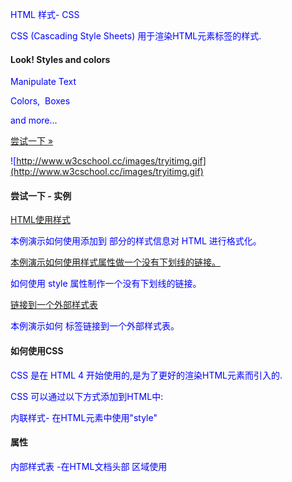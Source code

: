  HTML 样式- CSS
 
CSS (Cascading Style Sheets) 用于渲染HTML元素标签的样式.

  

 

  
#### Look! Styles and colors

 Manipulate Text

 Colors,  Boxes


 and more...

 

 

 



[尝试一下 »](http://www.w3cschool.cc/try/try.php?filename=tryhtml_styles)

 
 ![http://www.w3cschool.cc/images/tryitimg.gif](http://www.w3cschool.cc/images/tryitimg.gif)
#### 尝试一下 - 实例

 

 [HTML使用样式](http://www.w3cschool.cc/try/try.php?filename=tryhtml_style)

 本例演示如何使用添加到 <head> 部分的样式信息对 HTML 进行格式化。

 [本例演示如何使用样式属性做一个没有下划线的链接。](http://www.w3cschool.cc/try/try.php?filename=tryhtml_linknoline)

 如何使用 style 属性制作一个没有下划线的链接。

 [链接到一个外部样式表](http://www.w3cschool.cc/try/try.php?filename=tryhtml_link)

 本例演示如何  标签链接到一个外部样式表。

 

#### 如何使用CSS

 CSS 是在 HTML 4 开始使用的,是为了更好的渲染HTML元素而引入的.

 CSS 可以通过以下方式添加到HTML中:

 
内联样式- 在HTML元素中使用"style"

####  属性

 
 内部样式表 -在HTML文档头部 <head> 区域使用<style>

####  元素

 来包含CSS
 外部引用 - 使用外部 CSS

####  文件



 
最好的方式是通过外部引用CSS文件.

 在本站的HTML教程中我们使用了内联CSS样式来介绍实例，这是为了简化的例子，也使得你能更容易在线编辑代码并在线运行实例。 

 你可以通过本站的CSS教程 [CSS 教程](http://www.w3cschool.cc/css/css-tutorial.html)学习更多的CSS知识.

 

#### 内联样式

 当特殊的样式需要应用到个别元素时，就可以使用内联样式。 使用内联样式的方法是在相关的标签中使用样式属性。样式属性可以包含任何 CSS 属性。以下实例显示出如何改变段落的颜色和左外边距。

 
```
 <p style="color:blue;margin-left:20px;">This is a paragraph.</p> 




```
  学习更多样式，请访问 [ CSS 教程](http://www.w3cschool.cc/css/default.php). 

 

#### HTML样式实例 - 背景颜色

 背景色属性（background-color）定义一个元素的背景颜色：

  
#### Example

 
```
 <!DOCTYPE html>

 <html>



 <body style="background-color:yellow;">

 <h2 style="background-color:red;">This is a heading</h2>

 <p style="background-color:green;">This is a paragraph.</p>

 </body>



 </html>


```
 

[尝试一下 »](http://www.w3cschool.cc/try/try.php?filename=tryhtml_bodybgstyle) 

 早期背景色属性（background-color）是使用 bgcolor 属性定义。

 [尝试一下: 旧版HTML来设置背景方式](http://www.w3cschool.cc/try/try.php?filename=tryhtml_bodybgcol)

 

#### HTML 样式实例 - 字体, 字体颜色 ，字体大小

 我们可以使用font-family（字体），color（颜色），和font-size（字体大小）属性来定义字体的样式:

  
#### 实例

 
```
 <!DOCTYPE html>

 <html>



 <body>

 <h1 style="font-family:verdana;">A heading</h1>

 <p style="font-family:arial;color:red;font-size:20px;">A paragraph.</p>

 </body>



 </html>


```
 

[尝试一下 »](http://www.w3cschool.cc/try/try.php?filename=tryhtml_newfont) 

 现在通常使用font-family（字体），color（颜色），和font-size（字体大小）属性来定义文本样式，而不是使用<font>标签。

 

#### HTML 样式实例 - 文本对齐方式

 使用 text-align（文字对齐）属性指定文本的水平与垂直对齐方式：

  
#### 实例

 
```
 <!DOCTYPE html>

 <html>



 <body>

 <h1 style="text-align:center;">Center-aligned heading</h1>

 <p>This is a paragraph.</p>

 </body>



 </html>


```
 

[尝试一下 »](http://www.w3cschool.cc/try/try.php?filename=tryhtml_headeralign) 

 文本对齐属性 text-align取代了旧标签 <center> 。

 [尝试一下 ](http://www.w3cschool.cc/try/try.php?filename=tryhtml_header)

 

#### 内部样式表

 当单个文件需要特别样式时，就可以使用内部样式表。你可以在<head> 部分通过 <style>标签定义内部样式表:

 
```
 <head>

 <style type="text/css">

 body {background-color:yellow;}

 p {color:blue;}

 </style>

 </head> 




```
 



#### 外部样式表

 当样式需要被应用到很多页面的时候，外部样式表将是理想的选择。使用外部样式表，你就可以通过更改一个文件来改变整个站点的外观。

 
```
 <head>

 <link rel="stylesheet" type="text/css" href="http://www.w3cschool.cc/html/mystyle.css">

 </head> 




```
 



#### HTML 样式标签

 

|标签|描述|
|:--|:--|
|<style>|定义文本样式|
|<link>|定义资源引用地址 |





#### 已弃用的标签和属性

 在HTML 4, 原来支持定义HTML元素样式的标签和属性已被弃用。这些标签将不支持新版本的HTML标签。

 不建议使用的标签有: <font>, <center>, <strike>


不建议使用的属性: color 和 bgcolor.

 

